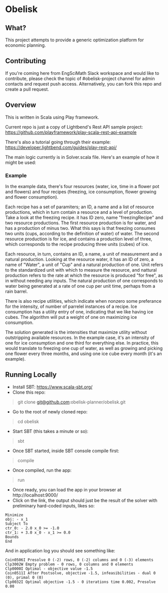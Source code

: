 # Obelisk

## What?

This project attempts to provide a generic optimization platform for economic planning.

## Contributing

If you're coming here from EngSciMath Slack workspace and would like to contribute, please check the topic of #obelisk-project channel for admin contacts and request push access. Alternatively, you can fork this repo and create a pull request.

## Overview

This is written in Scala using Play framework.

Current repo is just a copy of Lightbend's Rest API sample project: https://github.com/playframework/play-scala-rest-api-example

There's also a tutorial going through their example: https://developer.lightbend.com/guides/play-rest-api/

The main logic currently is in Solver.scala file. Here's an example of how it might be used:

### Example

In the example data, there's four resources (water, ice, time in a flower pot and flowers) and four recipes (freezing, ice consumption, flower growing and flower consumption).

Each recipe has a set of paramiters; an ID, a name and a list of resource productions, which in turn contain a resource and a level of production. Take a look at the freezing recipe. it has ID zero, name "freezingRecipe" and two resource productions. The first resource production is for water, and has a production of minus two. What this says is that freezing consumes two units (cups, according to the definition of water) of water. The second resource production is for ice, and contains a production level of three, which corresponds to the recipe producing three units (cubes) of ice.

Each resource, in turn, contains an ID, a name, a unit of measurement and a natural production. Looking at the resource water, it has an ID of zero, a name of "Water", a unit of "Cup" and a natural production of one. Unit refers to the standardized unit with which to measure the resource, and nattural production refers to the rate at which the resource is produced "for free", as in without needing any inputs. The natural production of one corresponds to water being generated at a rate of one cup per unit time, perhaps from a rain barrel.

There is also recipe utilities, which indicate when nonzero some preferance for the intensity, of number of parrelel instances of a recipe. Ice consumption has a utility entry of one, indicating that we like having ice cubes. The algorithm will put a weight of one on maximizing ice consumption.

The solution generated is the intensities that maximize utility without outstripping available resources. In the example case, it's an intensity of one for ice consumption and one third for everything else. In practice, this would translate to freezing one cup of water, as well as growing and picking one flower every three months, and using one ice cube every month (it's an example).

## Running Locally

- Install SBT: https://www.scala-sbt.org/
- Clone this repo: 
> git clone git@github.com:obelisk-planner/obelisk.git
- Go to the root of newly cloned repo:
> cd obelisk
- Start SBT (this takes a minute or so):
> sbt
- Once SBT started, inside SBT console compile first:
> compile
- Once compiled, run the app:
> run
- Once ready, you can load the app in your browser at http://localhost:9000/
- Click on the link, the output should just be the result of the solver with preliminary hard-coded inputs, likes so:

```
Minimize
obj: - x_1
Subject To
ctr_0: - 2.0 x_0 >= -1.0
ctr_1: + 3.0 x_0 - x_1 >= 0.0
Bounds
End
```


And in application log you should see something like:

```
Coin0506I Presolve 0 (-2) rows, 0 (-2) columns and 0 (-3) elements
Clp3002W Empty problem - 0 rows, 0 columns and 0 elements
Clp0000I Optimal - objective value -1.5
Coin0511I After Postsolve, objective -1.5, infeasibilities - dual 0 (0), primal 0 (0)
Clp0032I Optimal objective -1.5 - 0 iterations time 0.002, Presolve 0.00

```
